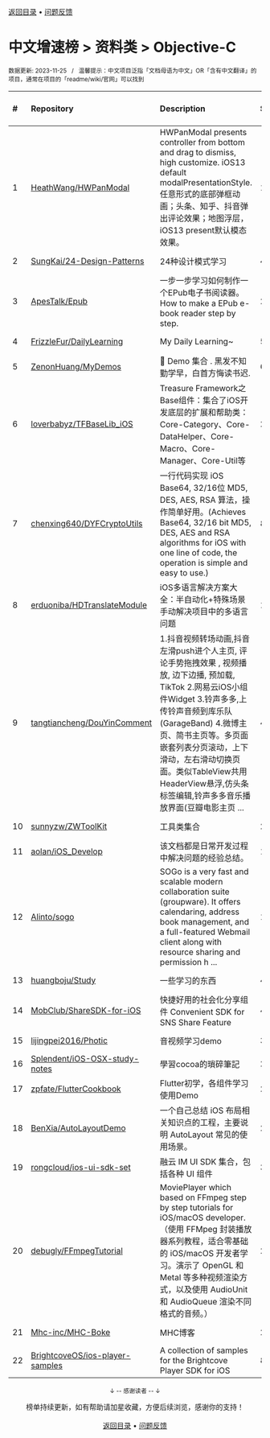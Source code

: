<a href="https://github.com/GrowingGit/GitHub-Chinese-Top-Charts#github中文排行榜">返回目录</a> • <a href="/content/docs/feedback.md">问题反馈</a>

# 中文增速榜 > 资料类 > Objective-C
<sub>数据更新: 2023-11-25&nbsp;&nbsp;&nbsp;/&nbsp;&nbsp;&nbsp;温馨提示：中文项目泛指「文档母语为中文」OR「含有中文翻译」的项目，通常在项目的「readme/wiki/官网」可以找到</sub>

|#|Repository|Description|Stars|Average daily growth|Updated|
|:-|:-|:-|:-|:-|:-|
|1|[HeathWang/HWPanModal](https://github.com/HeathWang/HWPanModal)|HWPanModal presents controller from bottom and drag to dismiss, high customize. iOS13 default modalPresentationStyle. 任意形式的底部弹框动画；头条、知乎、抖音弹出评论效果；地图浮层，iOS13 present默认模态效果。|1102|1|2023-11-23|
|2|[SungKai/24-Design-Patterns](https://github.com/SungKai/24-Design-Patterns)|24种设计模式学习|4|0|2023-07-04|
|3|[ApesTalk/Epub](https://github.com/ApesTalk/Epub)|一步一步学习如何制作一个EPub电子书阅读器。How to make a EPub e-book reader step by step.|23|0|2023-10-23|
|4|[FrizzleFur/DailyLearning](https://github.com/FrizzleFur/DailyLearning)|My Daily Learning~|53|0|2023-10-03|
|5|[ZenonHuang/MyDemos](https://github.com/ZenonHuang/MyDemos)|💾 Demo 集合 . 黑发不知勤学早，白首方悔读书迟.|69|0|2023-06-17|
|6|[loverbabyz/TFBaseLib_iOS](https://github.com/loverbabyz/TFBaseLib_iOS)|Treasure Framework之Base组件：集合了iOS开发底层的扩展和帮助类：Core-Category、Core-DataHelper、Core-Macro、Core-Manager、Core-Util等|2|0|2023-09-17|
|7|[chenxing640/DYFCryptoUtils](https://github.com/chenxing640/DYFCryptoUtils)|一行代码实现 iOS Base64, 32/16位 MD5, DES, AES, RSA 算法，操作简单好用。(Achieves Base64, 32/16 bit MD5, DES, AES and RSA algorithms for iOS with one line of code, the operation is simple and easy to use.)|8|0|2023-06-27|
|8|[erduoniba/HDTranslateModule](https://github.com/erduoniba/HDTranslateModule)|iOS多语言解决方案大全：半自动化+特殊场景手动解决项目中的多语言问题|18|0|2023-11-11|
|9|[tangtiancheng/DouYinComment](https://github.com/tangtiancheng/DouYinComment)|1.抖音视频转场动画,抖音左滑push进个人主页, 评论手势拖拽效果 , 视频播放, 边下边播, 预加载, TikTok 2.网易云iOS小组件Widget  3.铃声多多,上传铃声音频到库乐队(GarageBand) 4.微博主页、简书主页等。多页面嵌套列表分页滚动，上下滑动，左右滑动切换页面。类似TableView共用HeaderView悬浮,仿头条标签编辑,铃声多多音乐播放界面(豆瓣电影主页 ...|488|0|2023-10-29|
|10|[sunnyzw/ZWToolKit](https://github.com/sunnyzw/ZWToolKit)|工具类集合|2|0|2023-09-12|
|11|[aolan/iOS_Develop](https://github.com/aolan/iOS_Develop)|该文档都是日常开发过程中解决问题的经验总结。|10|0|2023-09-07|
|12|[Alinto/sogo](https://github.com/Alinto/sogo)|SOGo is a very fast and scalable modern collaboration suite (groupware). It offers calendaring, address book management, and a full-featured Webmail client along with resource sharing and permission h ...|1589|0|2023-11-24|
|13|[huangboju/Study](https://github.com/huangboju/Study)|一些学习的东西|4|0|2023-11-16|
|14|[MobClub/ShareSDK-for-iOS](https://github.com/MobClub/ShareSDK-for-iOS)|快捷好用的社会化分享组件 Convenient SDK for SNS Share Feature|462|0|2023-08-25|
|15|[lijingpei2016/Photic](https://github.com/lijingpei2016/Photic)|音视频学习demo|3|0|2023-07-20|
|16|[Splendent/iOS-OSX-study-notes](https://github.com/Splendent/iOS-OSX-study-notes)|學習cocoa的瑣碎筆記|2|0|2023-09-21|
|17|[zpfate/FlutterCookbook](https://github.com/zpfate/FlutterCookbook)|Flutter初学，各组件学习使用Demo|2|0|2023-08-08|
|18|[BenXia/AutoLayoutDemo](https://github.com/BenXia/AutoLayoutDemo)|一个自己总结 iOS 布局相关知识点的工程，主要说明 AutoLayout 常见的使用场景。|2|0|2023-07-29|
|19|[rongcloud/ios-ui-sdk-set](https://github.com/rongcloud/ios-ui-sdk-set)|融云 IM UI SDK 集合，包括各种 UI 组件|31|0|2023-11-23|
|20|[debugly/FFmpegTutorial](https://github.com/debugly/FFmpegTutorial)|MoviePlayer which based on FFmpeg step by step tutorials for iOS/macOS developer. （使用 FFMpeg 封装播放器系列教程，适合零基础的 iOS/macOS 开发者学习。演示了 OpenGL 和 Metal 等多种视频渲染方式，以及使用 AudioUnit 和 AudioQueue 渲染不同格式的音频。）|249|0|2023-10-17|
|21|[Mhc-inc/MHC-Boke](https://github.com/Mhc-inc/MHC-Boke)|MHC博客|2|0|2023-09-10|
|22|[BrightcoveOS/ios-player-samples](https://github.com/BrightcoveOS/ios-player-samples)|A collection of samples for the Brightcove Player SDK for iOS|84|0|2023-10-24|

<div align="center">
    <p><sub>↓ -- 感谢读者 -- ↓</sub></p>
    榜单持续更新，如有帮助请加星收藏，方便后续浏览，感谢你的支持！
</div>

<br/>

<div align="center"><a href="https://github.com/GrowingGit/GitHub-Chinese-Top-Charts#github中文排行榜">返回目录</a> • <a href="/content/docs/feedback.md">问题反馈</a></div>
